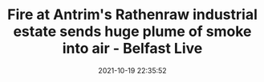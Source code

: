 ---
"title": "Fire at Antrim's Rathenraw industrial estate sends huge plume of smoke into air - Belfast Live"
"date": "2021-10-19 22:35:52"
"feed_name": "GOOGLENEWSINDUSTRIAL"
"feed_website": "https://news.google.com/search?q=industrial%2Bincident&hl=en-US&gl=US&ceid=US:en"
"feed_rss": "https://news.google.com/rss/search?q=industrial%2Bincident&hl=en-US&gl=US&ceid=US:en"
"link": "https://www.belfastlive.co.uk/news/belfast-news/antrim-fire-rathenraw-industrial-estate-21909912"
"source": "{'href': 'https://www.belfastlive.co.uk', 'title': 'Belfast Live'}"
"file": "_posts/2021-1-1-7ab319bd8d4443d400283410afcaec5779a8a092.md"
"accident": "1"
"drilling": "0"
"represented_by": "0"
"dead": "0"
"injured": "0"
"arrested": "0"
"place": "unknown place"
"where": "unknown site"
"causes": "unknown"
"place_uri": "unknown place"
---